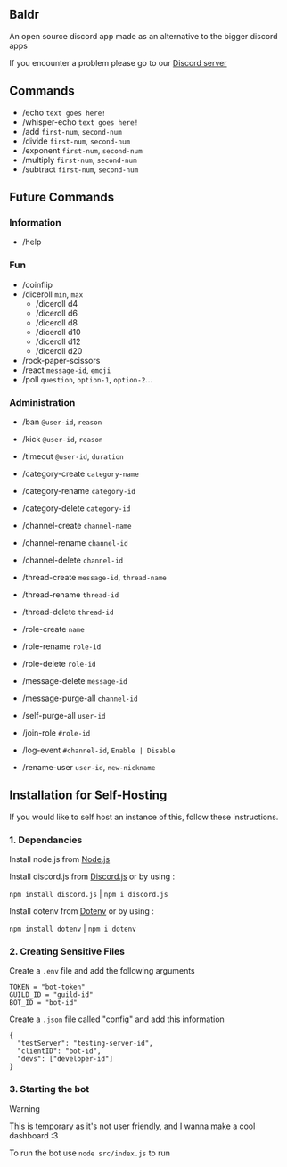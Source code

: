 ## Baldr
An open source discord app made as an alternative to the bigger discord apps

If you encounter a problem please go to our [Discord server](https://discord.gg/CdEaxbKyVN)

## Commands
- /echo                 `text goes here!`
- /whisper-echo         `text goes here!`
- /add                  `first-num`, `second-num`
- /divide               `first-num`, `second-num`
- /exponent             `first-num`, `second-num`
- /multiply             `first-num`, `second-num`
- /subtract             `first-num`, `second-num`

## Future Commands

### Information
- /help

### Fun
- /coinflip
- /diceroll             `min`, `max`
  - /diceroll d4
  - /diceroll d6
  - /diceroll d8
  - /diceroll d10
  - /diceroll d12
  - /diceroll d20
- /rock-paper-scissors
- /react                `message-id`, `emoji`
- /poll                 `question`, `option-1`, `option-2`...

### Administration

- /ban              `@user-id`, `reason`
- /kick             `@user-id`, `reason`
- /timeout          `@user-id`, `duration`

- /category-create  `category-name`
- /category-rename  `category-id`
- /category-delete  `category-id`

- /channel-create   `channel-name`
- /channel-rename   `channel-id`
- /channel-delete   `channel-id`

- /thread-create    `message-id`, `thread-name`
- /thread-rename    `thread-id`
- /thread-delete    `thread-id`

- /role-create         `name`
- /role-rename         `role-id`
- /role-delete         `role-id`

- /message-delete      `message-id`
- /message-purge-all   `channel-id`
- /self-purge-all      `user-id`

- /join-role         `#role-id`
- /log-event         `#channel-id`, `Enable | Disable`
- /rename-user       `user-id`, `new-nickname`

## Installation for Self-Hosting

If you would like to self host an instance of this, follow these instructions.

### 1. Dependancies

Install node.js from [Node.js](https://nodejs.org/)

Install discord.js from [Discord.js](https://discord.js.org/) or by using :

`npm install discord.js` | `npm i discord.js`

Install dotenv from [Dotenv](https://www.npmjs.com/package/dotenv) or by using :

`npm install dotenv` | `npm i dotenv`

### 2. Creating Sensitive Files

Create a `.env` file and add the following arguments 
```
TOKEN = "bot-token"
GUILD_ID = "guild-id"
BOT_ID = "bot-id"
```

Create a `.json` file called "config" and add this information
```
{
  "testServer": "testing-server-id",
  "clientID": "bot-id",
  "devs": ["developer-id"]
}
```
### 3. Starting the bot
> [!WARNING]
> This is temporary as it's not user friendly, and I wanna make a cool dashboard :3

To run the bot use `node src/index.js` to run
